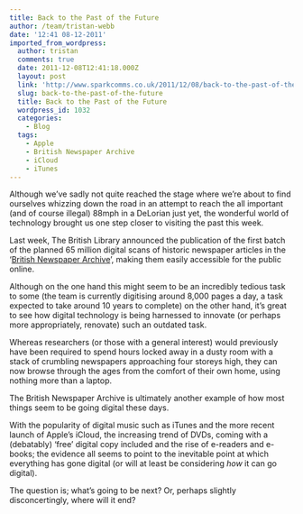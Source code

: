 ```yaml
---
title: Back to the Past of the Future
author: /team/tristan-webb
date: '12:41 08-12-2011'
imported_from_wordpress:
  author: tristan
  comments: true
  date: 2011-12-08T12:41:18.000Z
  layout: post
  link: 'http://www.sparkcomms.co.uk/2011/12/08/back-to-the-past-of-the-future/'
  slug: back-to-the-past-of-the-future
  title: Back to the Past of the Future
  wordpress_id: 1032
  categories:
    - Blog
  tags:
    - Apple
    - British Newspaper Archive
    - iCloud
    - iTunes
---
```


Although we’ve sadly not quite reached the stage where we’re about to find ourselves whizzing down the road in an attempt to reach the all important (and of course illegal) 88mph in a DeLorian just yet, the wonderful world of technology brought us one step closer to visiting the past this week.

Last week, The British Library announced the publication of the first batch of the planned 65 million digital scans of historic newspaper articles in the ‘[British Newspaper Archive](http://www.britishnewspaperarchive.co.uk/)’, making them easily accessible for the public online.

Although on the one hand this might seem to be an incredibly tedious task to some (the team is currently digitising around 8,000 pages a day, a task expected to take around 10 years to complete) on the other hand, it’s great to see how digital technology is being harnessed to innovate (or perhaps more appropriately, renovate) such an outdated task.

Whereas researchers (or those with a general interest) would previously have been required to spend hours locked away in a dusty room with a stack of crumbling newspapers approaching four storeys high, they can now browse through the ages from the comfort of their own home, using nothing more than a laptop.

The British Newspaper Archive is ultimately another example of how most things seem to be going digital these days.

With the popularity of digital music such as iTunes and the more recent launch of Apple’s iCloud, the increasing trend of DVDs, coming with a (debatably) ‘free’ digital copy included and the rise of e-readers and e-books; the evidence all seems to point to the inevitable point at which everything has gone digital (or will at least be considering _how_ it can go digital).

The question is; what’s going to be next? Or, perhaps slightly disconcertingly, where will it end?
